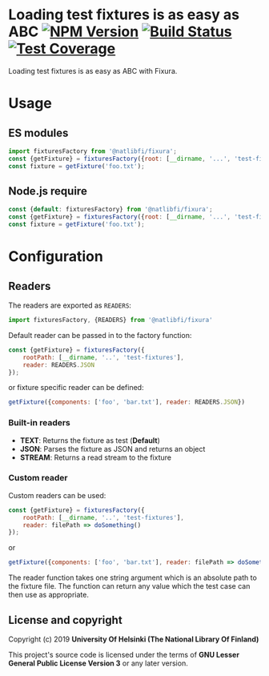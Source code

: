 # Loading test fixtures is as easy as ABC [![NPM Version](https://img.shields.io/npm/v/@natlibfi/fixura.svg)](https://npmjs.org/package/@natlibfi/fixura) [![Build Status](https://travis-ci.org/NatLibFi/fixura-js.svg)](https://travis-ci.org/NatLibFi/fixura-js) [![Test Coverage](https://codeclimate.com/github/NatLibFi/fixura-js/badges/coverage.svg)](https://codeclimate.com/github/NatLibFi/fixura-js/coverage)

Loading test fixtures is as easy as ABC with Fixura.

# Usage
## ES modules
```js
import fixturesFactory from '@natlibfi/fixura';
const {getFixture} = fixturesFactory({root: [__dirname, '...', 'test-fixtures']});
const fixture = getFixture('foo.txt');
```
## Node.js require
```js
const {default: fixturesFactory} from '@natlibfi/fixura';
const {getFixture} = fixturesFactory({root: [__dirname, '...', 'test-fixtures']});
const fixture = getFixture('foo.txt');
```
# Configuration
## Readers
The readers are exported as `READERS`:
```js
import fixturesFactory, {READERS} from '@natlibfi/fixura'
```
Default reader can be passed in to the factory function:
```js
const {getFixture} = fixturesFactory({
    rootPath: [__dirname, '..', 'test-fixtures'],
    reader: READERS.JSON
});
```
or fixture specific reader can be defined:
```js
getFixture({components: ['foo', 'bar.txt'], reader: READERS.JSON})
```
### Built-in readers
- **TEXT**: Returns the fixture as test (**Default**)
- **JSON**: Parses the fixture as JSON and returns an object
- **STREAM**: Returns a read stream to the fixture
### Custom reader
Custom readers can be used:
```js
const {getFixture} = fixturesFactory({
    rootPath: [__dirname, '..', 'test-fixtures'],
    reader: filePath => doSomething()
});
```
or
```js
getFixture({components: ['foo', 'bar.txt'], reader: filePath => doSomething()});
```
The reader function takes one string argument which is an absolute path to the fixture file. The function can return any value which the test case can then use as appropriate.


## License and copyright

Copyright (c) 2019 **University Of Helsinki (The National Library Of Finland)**

This project's source code is licensed under the terms of **GNU Lesser General Public License Version 3** or any later version.
